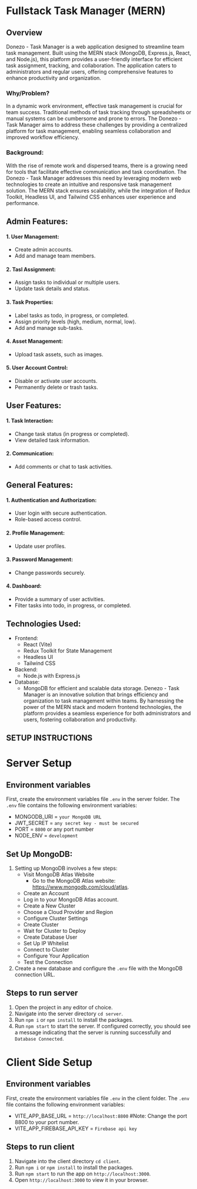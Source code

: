 # Fullstack Task Manager (MERN)
## Overview
Donezo - Task Manager is a web application designed to streamline team task management. Built using the MERN stack (MongoDB, Express.js, React, and Node.js), this platform provides a user-friendly interface for efficient task assignment, tracking, and collaboration. The application caters to administrators and regular users, offering comprehensive features to enhance productivity and organization.
### Why/Problem?
In a dynamic work environment, effective task management is crucial for team success. Traditional methods of task tracking through spreadsheets or manual systems can be cumbersome and prone to errors. The Donezo - Task Manager aims to address these challenges by providing a centralized platform for task management, enabling seamless collaboration and improved workflow efficiency.
### Background:
With the rise of remote work and dispersed teams, there is a growing need for tools that facilitate effective communication and task coordination. The Donezo - Task Manager addresses this need by leveraging modern web technologies to create an intuitive and responsive task management solution. The MERN stack ensures scalability, while the integration of Redux Toolkit, Headless UI, and Tailwind CSS enhances user experience and performance.

## Admin Features:
#### 1. User Management:
   - Create admin accounts.
   - Add and manage team members.
#### 2. Tasl Assignment:
   - Assign tasks to individual or multiple users.
   - Update task details and status.
#### 3. Task Properties:
   - Label tasks as todo, in progress, or completed.
   - Assign priority levels (high, medium, normal, low).
   - Add and manage sub-tasks.
#### 4. Asset Management:
   - Upload task assets, such as images.
#### 5. User Account Control:
   - Disable or activate user accounts.
   - Permanently delete or trash tasks.

## User Features:
#### 1. Task Interaction:
   - Change task status (in progress or completed).
   - View detailed task information.
#### 2. Communication:
   - Add comments or chat to task activities.

## General Features:
#### 1. Authentication and Authorization:
   - User login with secure authentication.
   - Role-based access control.
#### 2. Profile Management:
   - Update user profiles.
#### 3. Password Management:
   - Change passwords securely.
#### 4. Dashboard:
   - Provide a summary of user activities.
   - Filter tasks into todo, in progress, or completed.

## Technologies Used:
  - Frontend:
    - React (Vite)
    - Redux Toolkit for State Management
    - Headless UI
    - Tailwind CSS
  - Backend:
    - Node.js with Express.js
  - Database:
    - MongoDB for efficient and scalable data storage.
Denezo - Task Manager is an innovative solution that brings efficiency and organization to task management within teams. By harnessing the power of the MERN stack and modern frontend technologies, the platform provides a seamless experience for both administrators and users, fostering collaboration and productivity.


## SETUP INSTRUCTIONS
# Server Setup
## Environment variables
First, create the environment variables file `.env` in the server folder. The `.env` file contains the following environment variables:
  - MONGODB_URI = `your MongoDB URL`
  - JWT_SECRET = `any secret key - must be secured`
  - PORT = `8800` or any port number
  - NODE_ENV = `development` 

## Set Up MongoDB:
1. Setting up MongoDB involves a few steps:
   - Visit MongoDB Atlas Website
        - Go to the MongoDB Atlas website: https://www.mongodb.com/cloud/atlas.
   - Create an Account
   - Log in to your MongoDB Atlas account.
   - Create a New Cluster
   - Choose a Cloud Provider and Region
   - Configure Cluster Settings
   - Create Cluster
   - Wait for Cluster to Deploy
   - Create Database User
   - Set Up IP Whitelist
   - Connect to Cluster
   - Configure Your Application
   - Test the Connection
  2. Create a new database and configure the `.env` file with the MongoDB connection URL.

## Steps to run server
1. Open the project in any editor of choice.
2. Navigate into the server directory `cd server`.
3. Run `npm i` or `npm install` to install the packages.
4. Run `npm start` to start the server.
If configured correctly, you should see a message indicating that the server is running successfully and `Database Connected`.

 

# Client Side Setup
## Environment variables
First, create the environment variables file `.env` in the client folder. The `.env` file contains the following environment variables:
  - VITE_APP_BASE_URL = `http://localhost:8800` #Note: Change the port 8800 to your port number.
  - VITE_APP_FIREBASE_API_KEY = `Firebase api key`

## Steps to run client
1. Navigate into the client directory `cd client`.
2. Run `npm i` or `npm install` to install the packages.
3. Run `npm start` to run the app on `http://localhost:3000`.
4. Open `http://localhost:3000` to view it in your browser.
 
